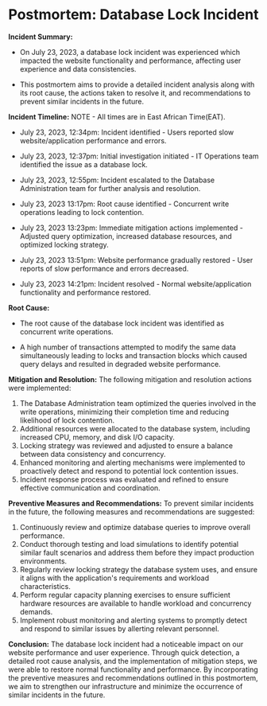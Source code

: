 # Postmortem: Database Lock Incident

**Incident Summary:**
- On July 23, 2023, a database lock incident was experienced which impacted the website functionality and performance, affecting user experience and data consistencies.
* This postmortem aims to provide a detailed incident analysis along with its root cause, the actions taken to resolve it, and recommendations to prevent similar incidents in the future.

**Incident Timeline:**
NOTE - All times are in East African Time(EAT).
- July 23, 2023, 12:34pm: Incident identified - Users reported slow website/application performance and errors.
* July 23, 2023, 12:37pm: Initial investigation initiated - IT Operations team identified the issue as a database lock.
+ July 23, 2023, 12:55pm: Incident escalated to the Database Administration team for further analysis and resolution.
- July 23, 2023  13:17pm: Root cause identified - Concurrent write operations leading to lock contention.
* July 23, 2023  13:23pm: Immediate mitigation actions implemented - Adjusted query optimization, increased database resources, and optimized locking strategy.
+ July 23, 2023  13:51pm: Website performance gradually restored - User reports of slow performance and errors decreased.
- July 23, 2023  14:21pm: Incident resolved - Normal website/application functionality and performance restored.

**Root Cause:**
- The root cause of the database lock incident was identified as concurrent write operations.
* A high number of transactions attempted to modify the same data simultaneously leading to locks and transaction blocks which caused query delays and resulted in degraded website performance.

**Mitigation and Resolution:** 
The following mitigation and resolution actions were implemented:
1. The Database Administration team optimized the queries involved in the write operations, minimizing their completion time and reducing likelihood of lock contention.
2. Additional resources were allocated to the database system, including increased CPU, memory, and disk I/O capacity.
3. Locking strategy was reviewed and adjusted to ensure a balance between data consistency and concurrency.
4. Enhanced monitoring and alerting mechanisms were implemented to proactively detect and respond to potential lock contention issues.
5. Incident response process was evaluated and refined to ensure effective communication and coordination.

**Preventive Measures and Recommendations:**
To prevent similar incidents in the future, the following measures and recommendations are suggested:
1. Continuously review and optimize database queries to improve overall performance.
2. Conduct thorough testing and load simulations to identify potential similar fault scenarios and address them before they impact production environments.
3. Regularly review locking strategy the database system uses, and ensure it aligns with the application's requirements and workload characteristics.
4. Perform regular capacity planning exercises to ensure sufficient hardware resources are available to handle workload and concurrency demands.
5. Implement robust monitoring and alerting systems to promptly detect and respond to similar issues by allerting relevant personnel.

**Conclusion:**
The database lock incident had a noticeable impact on our website performance and user experience. Through quick detection, a detailed root cause analysis, and the implementation of mitigation steps, we were able to restore normal functionality and performance. By incorporating the preventive measures and recommendations outlined in this postmortem, we aim to strengthen our infrastructure and minimize the occurrence of similar incidents in the future.
